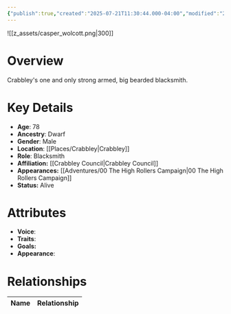 ```yaml
---
{"publish":true,"created":"2025-07-21T11:30:44.000-04:00","modified":"2025-10-17T10:20:26.874-04:00","cssclasses":""}
---
```


![[z_assets/casper_wolcott.png|300]]

# Overview
Crabbley's one and only strong armed, big bearded blacksmith. 

# Key Details
- **Age**: 78
- **Ancestry**: Dwarf
- **Gender**: Male
- **Location**: [[Places/Crabbley\|Crabbley]]
- **Role**: Blacksmith
- **Affiliation:** [[Crabbley Council\|Crabbley Council]]
- **Appearances:** [[Adventures/00 The High Rollers Campaign\|00 The High Rollers Campaign]]
- **Status:** Alive

# Attributes
- **Voice**: 
- **Traits**: 
- **Goals:** 
- **Appearance**: 

# Relationships

| Name  | Relationship |
| ----- | ------------ |
